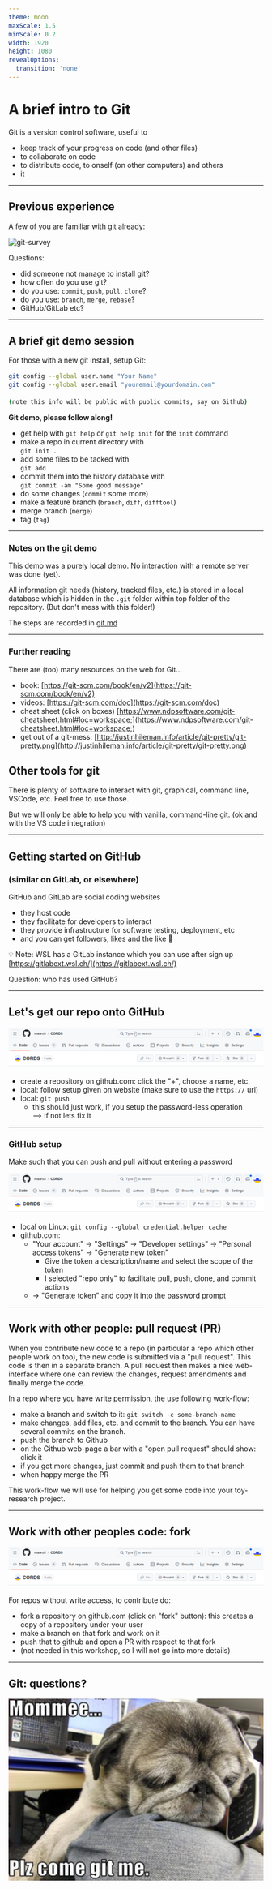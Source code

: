 ```yaml
---
theme: moon
maxScale: 1.5
minScale: 0.2
width: 1920
height: 1080
revealOptions:
  transition: 'none'
---
```

# A brief intro to Git

Git is a version control software, useful to
- keep track of your progress on code (and other files)
- to collaborate on code
- to distribute code, to onself (on other computers) and others
- it


---
## Previous experience

A few of you are familiar with git already:

![git-survey]()

Questions:
- did someone not manage to install git?
- how often do you use git?
- do you use: `commit`, `push`, `pull`, `clone`?
- do you use: `branch`, `merge`, `rebase`?
- GitHub/GitLab etc? <!-- .element: class="fragment" data-fragment-index="1" -->


---

## A brief git demo session


For those with a new git install, setup Git:
```sh
git config --global user.name "Your Name"
git config --global user.email "youremail@yourdomain.com"

(note this info will be public with public commits, say on Github)
```



**Git demo, please follow along!**<!-- .element: class="fragment" data-fragment-index="1" -->

<div class="fragment" data-fragment-index="2">

- get help with `git help` or `git help init` for the `init` command
- make a repo in current directory with<br> `git init .`
- add some files to be tacked with <br> `git add`
- commit them into the history database with<br> `git commit -am "Some good message"`
- do some changes (`commit` some more)
- make a feature branch (`branch`, `diff`, `difftool`)
- merge branch (`merge`)
- tag (`tag`)
</div>

---

### Notes on the git demo

This demo was a purely local demo.  No interaction with a remote server was done (yet).

All information git needs (history, tracked files, etc.) is stored in a local database which is hidden in the `.git` folder within top folder of the repository.  (But don't mess with this folder!)

The steps are recorded in [git.md](git.md#the-git-demo-steps)

---

### Further reading

There are (too) many resources on the web for Git...
- book: [https://git-scm.com/book/en/v2](https://git-scm.com/book/en/v2)
- videos: [https://git-scm.com/doc](https://git-scm.com/doc)
- cheat sheet (click on boxes) [https://www.ndpsoftware.com/git-cheatsheet.html#loc=workspace;](https://www.ndpsoftware.com/git-cheatsheet.html#loc=workspace;)
- get out of a git-mess: [http://justinhileman.info/article/git-pretty/git-pretty.png](http://justinhileman.info/article/git-pretty/git-pretty.png)

## Other tools for git
There is plenty of software to interact with git, graphical, command line, VSCode, etc.  Feel free to use those.

But we will only be able to help you with vanilla, command-line git. (ok and with the VS code integration)


---
## Getting started on GitHub
###  (similar on GitLab, or elsewhere)

GitHub and GitLab are social coding websites
- they host code
- they facilitate for developers to interact
- they provide infrastructure for software testing, deployment, etc
- and you can get followers, likes and the like 😬

💡 Note: WSL has a GitLab instance which you can use after sign up\
[https://gitlabext.wsl.ch/](https://gitlabext.wsl.ch/)
<!-- .element: class="fragment" data-fragment-index="1" -->

Question: who has used GitHub?
<!-- .element: class="fragment" data-fragment-index="2" -->

---
## Let's get our repo onto GitHub

![github-bar](./resources/l2_github-bar.png)

- create a repository on github.com: click the "+", choose a name, etc.
- local: follow setup given on website (make sure to use the `https://` url)
- local: `git push`
  - this should just work, if you setup the password-less operation\
    --> if not lets fix it
---

### GitHub setup

Make such that you can push and pull without entering a password

![github-bar](./resources/l2_github-bar.png)

<div class="fragment" data-fragment-index="1">

- local on Linux: `git config --global credential.helper cache`
- github.com:
  - "Your account" -> "Settings" -> "Developer settings" -> "Personal access tokens" -> "Generate new token"
    - Give the token a description/name and select the scope of the token
    - I selected "repo only" to facilitate pull, push, clone, and commit actions
  - -> "Generate token" and copy it into the password prompt
</div>

---

## Work with other people: pull request (PR)

When you contribute new code to a repo (in particular a repo which other people work on too), the new code is submitted via a "pull request".  This code is then in a separate branch.  A pull request then makes a nice web-interface where one can review the changes, request amendments and finally merge the code.

In a repo where you have write permission, the use following work-flow:
- make a branch and switch to it: `git switch -c some-branch-name`
- make changes, add files, etc. and commit to the branch.  You can have several commits on the branch.
- push the branch to Github
- on the Github web-page a bar with a "open pull request" should show: click it
- if you got more changes, just commit and push them to that branch
- when happy merge the PR

This work-flow we will use for helping you get some code into your toy-research project.

---

## Work with other peoples code: fork

![github-bar](./resources/l2_github-bar.png)

For repos without write access, to contribute do:

- fork a repository on github.com (click on "fork" button): this creates a copy of a repository under your user
- make a branch on that fork and work on it
- push that to github and open a PR with respect to that fork
- (not needed in this workshop, so I will not go into more details)


---
## Git: questions?

![git-me](./resources/l2_git-me.png)
